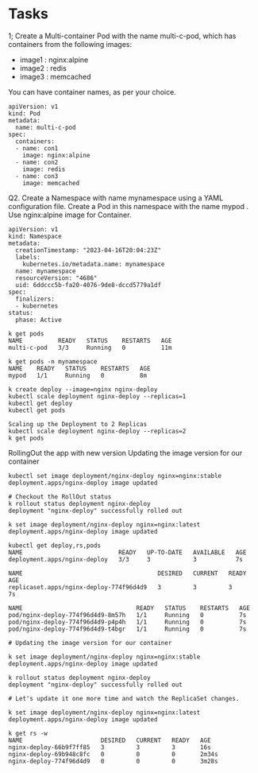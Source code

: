 # Tasks

1; Create a Multi-container Pod with the name multi-c-pod, which has containers from the following images:

- image1 : nginx:alpine
- image2 : redis
- image3 : memcached

You can have container names, as per your choice.

```
apiVersion: v1
kind: Pod
metadata:
  name: multi-c-pod
spec:
  containers: 
  - name: con1
    image: nginx:alpine
  - name: con2
    image: redis
  - name: con3
    image: memcached
```

Q2. Create a Namespace with name mynamespace using a YAML configuration file. Create a Pod in this namespace with the name mypod . Use nginx:alpine image for Container.

```
apiVersion: v1
kind: Namespace
metadata:
  creationTimestamp: "2023-04-16T20:04:23Z"
  labels:
    kubernetes.io/metadata.name: mynamespace
  name: mynamespace
  resourceVersion: "4686"
  uid: 6ddccc5b-fa20-4076-9de8-dccd5779a1df
spec:
  finalizers:
  - kubernetes
status:
  phase: Active
```

```
k get pods
NAME          READY   STATUS    RESTARTS   AGE
multi-c-pod   3/3     Running   0          11m

k get pods -n mynamespace 
NAME    READY   STATUS    RESTARTS   AGE
mypod   1/1     Running   0          8m
```

```
k create deploy --image=nginx nginx-deploy 
kubectl scale deployment nginx-deploy --replicas=1
kubectl get deploy
kubectl get pods

Scaling up the Deployment to 2 Replicas
kubectl scale deployment nginx-deploy --replicas=2
k get pods
```

RollingOut the app with new version
Updating the image version for our container

```
kubectl set image deployment/nginx-deploy nginx=nginx:stable
deployment.apps/nginx-deploy image updated

# Checkout the RollOut status
k rollout status deployment nginx-deploy
deployment "nginx-deploy" successfully rolled out

k set image deployment/nginx-deploy nginx=nginx:latest
deployment.apps/nginx-deploy image updated
```

```
kubectl get deploy,rs,pods
NAME                           READY   UP-TO-DATE   AVAILABLE   AGE
deployment.apps/nginx-deploy   3/3     3            3           7s

NAME                                      DESIRED   CURRENT   READY   AGE
replicaset.apps/nginx-deploy-774f96d4d9   3         3         3       7s

NAME                                READY   STATUS    RESTARTS   AGE
pod/nginx-deploy-774f96d4d9-8m57h   1/1     Running   0          7s
pod/nginx-deploy-774f96d4d9-p4p4h   1/1     Running   0          7s
pod/nginx-deploy-774f96d4d9-t4bgr   1/1     Running   0          7s

# Updating the image version for our container

k set image deployment/nginx-deploy nginx=nginx:stable 
deployment.apps/nginx-deploy image updated

k rollout status deployment nginx-deploy 
deployment "nginx-deploy" successfully rolled out

# Let's update it one more time and watch the ReplicaSet changes. 

k set image deployment/nginx-deploy nginx=nginx:latest
deployment.apps/nginx-deploy image updated

k get rs -w
NAME                      DESIRED   CURRENT   READY   AGE
nginx-deploy-66b9f7ff85   3         3         3       16s
nginx-deploy-69b948c8fc   0         0         0       2m34s
nginx-deploy-774f96d4d9   0         0         0       3m28s
